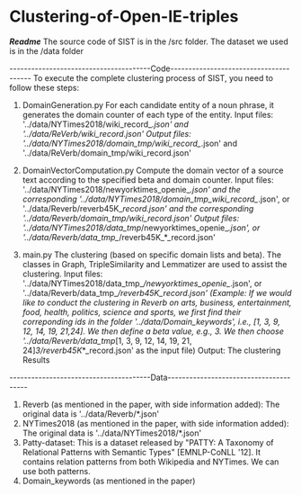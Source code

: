 # Clustering-of-Open-IE-triples

*****************************************Readme*****************************************
The source code of SIST is in the /src folder. The dataset we used is in the /data folder

---------------------------------------Code---------------------------------------
To execute the complete clustering process of SIST, you need to follow these steps:

1. DomainGeneration.py
For each candidate entity of a noun phrase, it generates the domain counter of each type of the entity.
Input files: '../data/NYTimes2018/wiki_record_*.json' and '../data/ReVerb/wiki_record.json'
Output files: '../data/NYTimes2018/domain_tmp/wiki_record_*.json' and '../data/ReVerb/domain_tmp/wiki_record.json'

2. DomainVectorComputation.py
Compute the domain vector of a source text according to the specified beta and domain counter.
Input files: 
'../data/NYTimes2018/newyorktimes_openie_*.json' and the corresponding '../data/NYTimes2018/domain_tmp_wiki_record_*.json', or
'../data/Reverb/reverb45K_*_record.json' and the corresponding '../data/Reverb/domain_tmp/wiki_record.json'
Output files:
'../data/NYTimes2018/data_tmp_*/newyorktimes_openie_*.json', or
'../data/Reverb/data_tmp_*/reverb45K_*_record.json'

3. main.py
The clustering (based on specific domain lists and beta). The classes in Graph, TripleSimilarity and Lemmatizer are used to assist the clustering.
Input files: 
'../data/NYTimes2018/data_tmp_*/newyorktimes_openie_*.json', or
'../data/Reverb/data_tmp_*/reverb45K_*_record.json'
(Example: If we would like to conduct the clustering in Reverb on arts, business, entertainment, food, health, politics, science and sports, we first find their correponding ids in the folder '../data/Domain_keywords', i.e., [1, 3, 9, 12, 14, 19, 21,24]. We then define a beta value, e.g., 3. We then choose '../data/Reverb/data_tmp_[1, 3, 9, 12, 14, 19, 21, 24]_3/reverb45K_*_record.json' as the input file)
Output:
The clustering Results

---------------------------------------Data---------------------------------------
1. Reverb (as mentioned in the paper, with side information added): The original data is '../data/Reverb/*.json'
2. NYTimes2018 (as mentioned in the paper, with side information added): The original data is '../data/NYTimes2018/*.json'
3. Patty-dataset: This is a dataset released by "PATTY: A Taxonomy of Relational Patterns with Semantic Types" [EMNLP-CoNLL '12]. It contains relation patterns from both Wikipedia and NYTimes. We can use both patterns. 
4. Domain_keywords (as mentioned in the paper)
